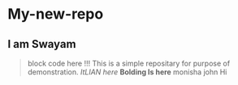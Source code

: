 # My-new-repo
## I am Swayam
> block code here !!!
This is a simple repositary for purpose of demonstration.
*ItLIAN  here*
**Bolding Is here**
> monisha john Hi
